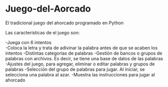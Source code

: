 # Juego-del-Aorcado
El tradicional juego del ahorcado programado en Python

Las características de el juego son:

-Juega con 6 intentos<br>
-Coloca la letra y trata de adivinar la palabra antes de que se acaben los intentos
-Distintas categorías de palabras
-Gestión de bancos o grupos de palabras con archivos. Es decir, se tiene una base de datos de las palabras
-Ajustes del juego, para agregar, eliminar o editar palabras y grupos de palabras
-Selección del grupo de palabras para jugar. Al iniciar, se selecciona una palabra al azar.
-Muestra las instrucciones para jugar al ahorcado
